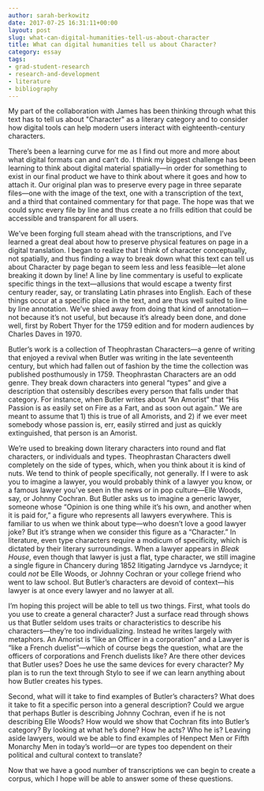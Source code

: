 ```yaml
---
author: sarah-berkowitz
date: 2017-07-25 16:31:11+00:00
layout: post
slug: what-can-digital-humanities-tell-us-about-character
title: What can digital humanities tell us about Character?
category: essay
tags:
- grad-student-research
- research-and-development
- literature
- bibliography
---
```


My part of the collaboration with James has been thinking through what this text has to tell us about "Character" as a literary category and to consider how digital tools can help modern users interact with eighteenth-century characters.

There’s been a learning curve for me as I find out more and more about what digital formats can and can’t do. I think my biggest challenge has been learning to think about digital material spatially&mdash;in order for something to exist in our final product we have to think about where it goes and how to attach it. Our original plan was to preserve every page in three separate files&mdash;one with the image of the text, one with a transcription of the text, and a third that contained commentary for that page. The hope was that we could sync every file by line and thus create a no frills edition that could be accessible and transparent for all users.

We’ve been forging full steam ahead with the transcriptions, and I’ve learned a great deal about how to preserve physical features on page in a digital translation. I began to realize that I think of character conceptually, not spatially, and thus finding a way to break down what this text can tell us about Character by page began to seem less and less feasible&mdash;let alone breaking it down by line! A line by line commentary is useful to explicate specific things in the text&mdash;allusions that would escape a twenty first century reader, say, or translating Latin phrases into English. Each of these things occur at a specific place in the text, and are thus well suited to line by line annotation. We’ve shied away from doing that kind of annotation&mdash;not because it’s not useful, but because it’s already been done, and done well, first by Robert Thyer for the 1759 edition and for modern audiences by Charles Daves in 1970.

Butler’s work is a collection of Theophrastan Characters&mdash;a genre of writing that enjoyed a revival when Butler was writing in the late seventeenth century, but which had fallen out of fashion by the time the collection was published posthumously in 1759. Theophrastan Characters are an odd genre. They break down characters into general “types” and give a description that ostensibly describes every person that falls under that category. For instance, when Butler writes about “An Amorist” that “His Passion is as easily set on Fire as a Fart, and as soon out again.” We are meant to assume that 1) this is true of all Amorists, and 2) if we ever meet somebody whose passion is, err, easily stirred and just as quickly extinguished, that person is an Amorist.

We’re used to breaking down literary characters into round and flat characters, or individuals and types. Theophrastan Characters dwell completely on the side of types, which, when you think about it is kind of nuts. We tend to think of people specifically, not generally. If I were to ask you to imagine a lawyer, you would probably think of a lawyer you know, or a famous lawyer you’ve seen in the news or in pop culture&mdash;Elle Woods, say, or Johnny Cochran. But Butler asks us to imagine a generic lawyer, someone whose “Opinion is one thing while it’s his own, and another when it is paid for,” a figure who represents all lawyers everywhere. This is familiar to us when we think about type&mdash;who doesn’t love a good lawyer joke? But it’s strange when we consider this figure as a “Character.” In literature, even type characters require a modicum of specificity, which is dictated by their literary surroundings. When a lawyer appears in _Bleak House_, even though that lawyer is just a flat, type character, we still imagine a single figure in Chancery during 1852 litigating Jarndyce vs Jarndyce; it could _not_ be Elle Woods, or Johnny Cochran or your college friend who went to law school. But Butler’s characters are devoid of context&mdash;his lawyer is at once every lawyer and no lawyer at all.

I’m hoping this project will be able to tell us two things. First, what tools do you use to create a general character? Just a surface read through shows us that Butler seldom uses traits or characteristics to describe his characters&mdash;they’re too individualizing. Instead he writes largely with metaphors. An Amorist is “like an Officer in a corporation” and a Lawyer is “like a French duelist”&mdash;which of course begs the question, what are the officers of corporations and French duelists like? Are there other devices that Butler uses? Does he use the same devices for every character? My plan is to run the text through Stylo to see if we can learn anything about how Butler creates his types.

Second, what will it take to find examples of Butler’s characters? What does it take to fit a specific person into a general description? Could we argue that perhaps Butler is describing Johnny Cochran, even if he is not describing Elle Woods? How would we show that Cochran fits into Butler’s category? By looking at what he’s done? How he acts? Who he is? Leaving aside lawyers, would we be able to find examples of Henpect Men or Fifth Monarchy Men in today’s world&mdash;or are types too dependent on their political and cultural context to translate?

Now that we have a good number of transcriptions we can begin to create a corpus, which I hope will be able to answer some of these questions.
